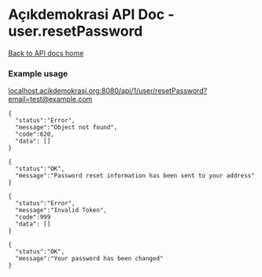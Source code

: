 # Açıkdemokrasi API Doc - user.resetPassword

[Back to API docs home](Home)

### Example usage

[localhost.acikdemokrasi.org:8080/api/1/user/resetPassword?email=test@example.com](localhost.acikdemokrasi.org:8080/api/1/user/resetPassword?email=test@example.com)

```
{
  "status":"Error",
  "message":"Object not found",
  "code":620,
  "data": []
}
```
```
{
  "status":"OK",
  "message":"Password reset information has been sent to your address"
}
```
```
{
  "status":"Error",
  "message":"Invalid Token",
  "code":999
  "data": []
}
```
```
{
  "status":"OK",
  "message":"Your password has been changed"
}
```
